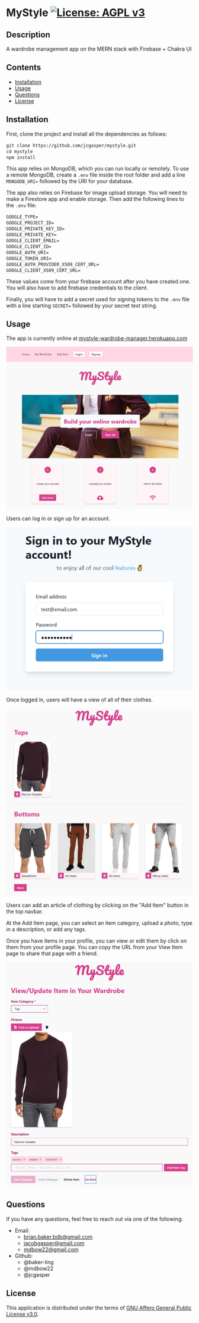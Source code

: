 # MyStyle [![License: AGPL v3](https://img.shields.io/badge/License-AGPL%20v3-blue.svg)](https://www.gnu.org/licenses/agpl-3.0)

## Description

A wardrobe management app on the MERN stack with Firebase + Chakra UI

## Contents

- [Installation](#installation)
- [Usage](#usage)
- [Questions](#questions)
- [License](#license)

## Installation

First, clone the project and install all the dependencies as follows:

```
git clone https://github.com/jcgasper/mystyle.git
cd mystyle
npm install
```

This app relies on MongoDB, which you can run locally or remotely. To use a remote MongoDB, create a `.env` file inside the root folder and add a line `MONGODB_URI=` followed by the URI for your database.

The app also relies on Firebase for image upload storage. You will need to make a Firestore app and enable storage. Then add the following lines to the `.env` file:

```
GOOGLE_TYPE=
GOOGLE_PROJECT_ID=
GOOGLE_PRIVATE_KEY_ID=
GOOGLE_PRIVATE_KEY=
GOOGLE_CLIENT_EMAIL=
GOOGLE_CLIENT_ID=
GOOGLE_AUTH_URI=
GOOGLE_TOKEN_URI=
GOOGLE_AUTH_PROVIDER_X509_CERT_URL=
GOOGLE_CLIENT_X509_CERT_URL=
```

These values come from your firebase account after you have created one. You will also have to add firebase credentials to the client.

Finally, you will have to add a secret used for signing tokens to the `.env` file with a line starting `SECRET=` followed by your secret text string.


## Usage

The app is currently online at [mystyle-wardrobe-manager.herokuapp.com](https://mystyle-wardrobe-manager.herokuapp.com/)

![Landing page](./docs/landing-page.png)

Users can log in or sign up for an account.

![Login form](./docs/login-form.png)

Once logged in, users will have a view of all of their clothes.

![Profile page](./docs/profile-page.png)

Users can add an article of clothing by clicking on the "Add Item" button in the top navbar.

At the Add Item page, you can select an item category, upload a photo, type in a description, or add any tags.

Once you have items in your profile, you can view or edit them by click on them from your profile page. You can copy the URL from your View Item page to share that page with a friend.

![View item page](./docs/add-view-item-page.png)


## Questions

If you have any questions, feel free to reach out via one of the following:

- Email:
  - [brian.baker.bdb@gmail.com](mailto:brian.baker.bdb@gmail.com)
  - [jacobgasper@gmail.com](mailto:jacobgasper@gmail.com)
  - [mdbow22@gmail.com](mdbow22@gmail.com)
- Github: 
  - @baker-ling
  - @mdbow22
  - @jcgasper

## License

This application is distributed under the terms of [GNU Affero General Public License v3.0](./LICENSE).
